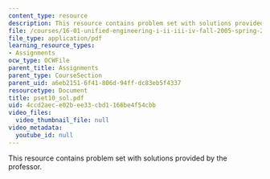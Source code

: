 ```yaml
---
content_type: resource
description: This resource contains problem set with solutions provided by the professor.
file: /courses/16-01-unified-engineering-i-ii-iii-iv-fall-2005-spring-2006/4ccd2aece02bee33cbd1166be4f54cbb_pset10_sol.pdf
file_type: application/pdf
learning_resource_types:
- Assignments
ocw_type: OCWFile
parent_title: Assignments
parent_type: CourseSection
parent_uid: a6eb2151-6f41-806d-94ff-dc83eb5f4337
resourcetype: Document
title: pset10_sol.pdf
uid: 4ccd2aec-e02b-ee33-cbd1-166be4f54cbb
video_files:
  video_thumbnail_file: null
video_metadata:
  youtube_id: null
---
```

This resource contains problem set with solutions provided by the professor.

